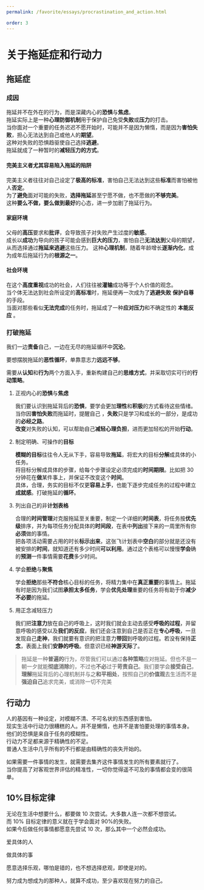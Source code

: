 ```yaml
---
permalink: /favorite/essays/procrastination_and_action.html

order: 3
---
```


# 关于拖延症和行动力

## 拖延症

### 成因

拖延并不在外在的行为，而是深藏内心的**恐惧**与**焦虑**。  
拖延实际上是一种**心理防御机制**用于保护自己免受**失败**或**压力**的打击。  
当你面对一个重要的任务迟迟不愿开始时，可能并不是因为懒惰，而是因为**害怕失败**，担心无法达到自己或他人的**期望**。  
这种对失败的恐惧趋驱使自己选择**逃避**。  
拖延就成了一种暂时的**减轻压力的方式**。

#### 完美主义者尤其容易陷入拖延的陷阱

完美主义者往往对自己设定了**极高的标准**，害怕自己无法达到这些**标准**而害怕被他人**否定**。  
为了**避免**面对可能的失败，**选择拖延**甚至宁愿不做，也不愿做的**不够完美**。  
这种**要么不做，要么做到最好**的心态，进一步加剧了拖延行为。

#### 家庭环境

父母的**高压**要求和**批评**，会导致孩子对失败产生过度的**敏感**。  
成长以**成功**为导向的孩子可能会感到**巨大的压力**，害怕自己**无法达到**父母的期望，从而选择通过**拖延来逃避**这些压力。
这种**心理机制**，随着年龄增长**逐渐内化**，成为成年后拖延行为的**根源之一**。

#### 社会环境

在这个**高度重视**成功的社会，人们往往被**灌输**成功等于个人价值的观念。  
当个体无法达到社会所设定的**高标准**时，拖延便再一次成为了**逃避失败** **保护自尊**的手段。  
当面对那些看似**无法完成**的任务时，拖延成了一种**应对压力**和不确定性的 **本能反应** 。

### 打破拖延

我们一边**责备**自己，一边在无尽的拖延循环中**沉沦**。

要想摆脱拖延的**恶性循环**，单靠意志力**远远不够**。

需要从**认知**和**行为**两个方面入手，重新构建自己的**思维方式**，并采取切实可行的**行动策略**。

1.  正视内心的**恐惧**与**焦虑**

    我们要认识到拖延背后的**恐惧**，要学会更加**理性**和**积极**的方式看待这些情绪。  
    当你因**害怕失败**而拖延时，提醒自己 ，**失败**只是学习和成长的一部分，是成功的**必经之路**。  
    **改变**对失败的认知，可以帮助自己**减轻心理负担**，进而更加轻松的开始**行动**。

2.  制定明确、可操作的**目标**

    **模糊的目标**往往令人无从下手，容易导致**拖延**，将宏大的目标**分解**成具体的小任务。  
    将目标分解成具体的步骤，给每个步骤设定必须完成的**时间期限**。比如把 30 分钟花在**做**某件事上，并保证不改变这个**时间**。  
    具体，合理，务实的目标不仅更**容易上手**，也能下逐步完成任务的过程中建立**成就感**。打破拖延的**循环**。

3.  列出自己的非**计划表格**

    合理的**时间管理**对克服拖延至关重要，制定一个详细的**时间表**，将任务按**优先级**排序，并为每项任务分配具体的**时间段**，在表中**列出**接下来的一周里所有你**必须**做的事情。  
    把各项活动需要占用的时长**标示出来**，这张飞计划表中**空白**的部分就是还没有被安排的**时间**，就知道还有多少时间**可以利用**。通过这个表格可以慢慢**学会**确的**预测**一件事情需要**花费**多少时间。

4.  学会**拒绝**与**聚焦**

    学会**拒绝**那些**不符合**核心目标的任务，将精力集中在**真正重要**的事情上。拖延有时是因为我们试图**承担太多任务**，学会**优先处理**重要的任务将有助于你**减少不必要**的拖延。

5.  用正念减轻压力

    我们把**注意力**放在自己的呼吸上，这时我们就会主动去感受**呼吸的过程**，并留意呼吸的感受以及**我们的反应**，我们还会注意到自己是否正在**专心呼吸**，一旦发现自己**走神**，我们就要有意识的把注意力**带回**到呼吸的过程。若没有保持**正念**，表面上我们**安静的呼吸**。但意识已经**神游天际**了。

> 拖延是一种**普遍的**行为，尽管我们可以通过**各种策略**应对拖延。但也不是一朝一夕就能**彻底消除**的，不过也**不必**过于**苛责自己**。我们要学会**接受自己**，**理解**拖延背后的心理机制并与之**和平相处**，按照自己的**价值观**去生活而不是**强迫自己**追求完美，或消除一切不完美

## 行动力

人的基因有一种设定，对模糊不清、不可名状的东西感到害怕。  
现实生活中行动力很糟糕的人。并不是懒惰，也并不是害怕要处理的事情本身。  
他们的恐惧是来自于任务的模糊性。  
行动力不足都来源于精确性的不足。  
普通人生活中几乎所有的不行都是由精确性的丧失开始的。

如果需要一件事情的发生，就需要去集齐这件事情发生的所有要素就行了。  
当你提高了对客观世界评估的精准性，一切你觉得遥不可及的事情都会变的很简单。

## 10%目标定律

无论在生活中想要什么，都要做 10 次尝试。大多数人连一次都不想尝试。  
而 10% 目标定律的意义就在于学会面对 90%的失败。  
如果今后做任何事情都愿意先尝试 10 次，那么其中一个必然会成功。

爱具体的人

做具体的事

愿意选择乐观，哪怕是错的，也不想选择悲观，即使是对的。

努力成为想成为的那种人，就算不成功，至少喜欢现在努力的自己。

